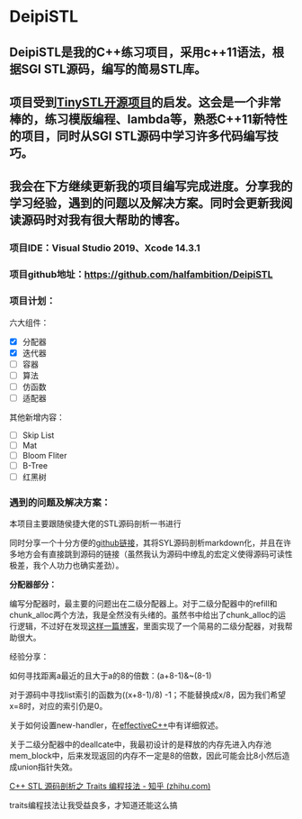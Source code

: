 # DeipiSTL

## DeipiSTL是我的C++练习项目，采用c++11语法，根据SGI STL源码，编写的简易STL库。

## 项目受到[TinySTL开源项目](https://github.com/zouxiaohang/TinySTL/tree/master)的启发。这会是一个非常棒的，练习模版编程、lambda等，熟悉C++11新特性的项目，同时从SGI STL源码中学习许多代码编写技巧。

## 我会在下方继续更新我的项目编写完成进度。分享我的学习经验，遇到的问题以及解决方案。同时会更新我阅读源码时对我有很大帮助的博客。

### 项目IDE：Visual Studio 2019、Xcode 14.3.1

### 项目github地址：https://github.com/halfambition/DeipiSTL

### 项目计划：

六大组件：

- [x]  分配器
- [x]  迭代器
- [ ]  容器
- [ ]  算法
- [ ]  仿函数
- [ ]  适配器

其他新增内容：

- [ ]  Skip List
- [ ]  Mat
- [ ]  Bloom Fliter
- [ ]  B-Tree
- [ ]  红黑树

### 遇到的问题及解决方案：

本项目主要跟随侯捷大佬的STL源码剖析一书进行

同时分享一个十分方便的[github链接](https://github.com/arkingc/note/blob/master/C++/STL%E6%BA%90%E7%A0%81%E5%89%96%E6%9E%90.md#1%E7%A9%BA%E9%97%B4%E5%88%86%E9%85%8D%E5%99%A8%E7%9A%84%E6%A0%87%E5%87%86%E6%8E%A5%E5%8F%A3)，其将SYL源码剖析markdown化，并且在许多地方会有直接跳到源码的链接（虽然我认为源码中缭乱的宏定义使得源码可读性极差，我个人功力也确实差劲）。

**分配器部分：**

编写分配器时，最主要的问题出在二级分配器上。对于二级分配器中的refill和chunk_alloc两个方法，我是全然没有头绪的。虽然书中给出了chunk_alloc的运行逻辑，不过好在发现[这样一篇博客](https://www.cnblogs.com/grass-and-moon/p/13690272.html)，里面实现了一个简易的二级分配器，对我帮助很大。

经验分享：

如何寻找距离a最近的且大于a的8的倍数：(a+8-1)&~(8-1)

对于源码中寻找list索引的函数为((x+8-1)/8) -1；不能替换成x/8，因为我们希望x=8时，对应的索引仍是0。

关于如何设置new-handler，在[effectiveC++](https://zhuanlan.zhihu.com/p/621194847)中有详细叙述。

关于二级分配器中的deallcate中，我最初设计的是释放的内存先进入内存池mem_block中，后来发现返回的内存不一定是8的倍数，因此可能会比8小然后造成union指针失效。

[C++ STL 源码剖析之 Traits 编程技法 - 知乎 (zhihu.com)](https://zhuanlan.zhihu.com/p/85809752)

traits编程技法让我受益良多，才知道还能这么搞
